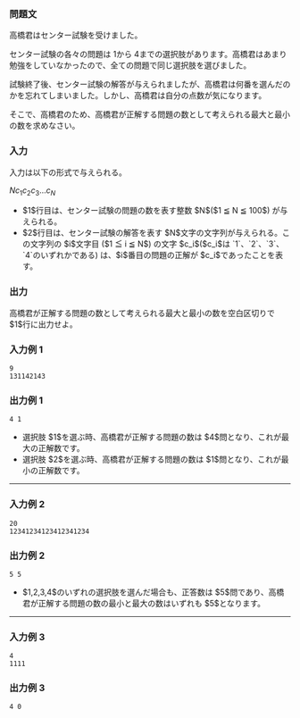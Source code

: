 
<div>

### **問題文**

<section>
高橋君はセンター試験を受けました。

センター試験の各々の問題は $1$から $4$までの選択肢があります。高橋君はあまり勉強をしていなかったので、全ての問題で同じ選択肢を選びました。

試験終了後、センター試験の解答が与えられましたが、高橋君は何番を選んだのかを忘れてしまいました。しかし、高橋君は自分の点数が気になります。

そこで、高橋君のため、高橋君が正解する問題の数として考えられる最大と最小の数を求めなさい。

</section>

### **入力**

<section>
入力は以下の形式で与えられる。


<div>

$N$$c_1c_2c_3…c_N$
</div>

<ul>

<li>
$1$行目は、センター試験の問題の数を表す整数 $N$($1 ≦ N ≦ 100$) が与えられる。
</li>

<li>
$2$行目は、センター試験の解答を表す $N$文字の文字列が与えられる。この文字列の $i$文字目 ($1 ≦ i ≦ N$) の文字 $c_i$($c_i$は `1`、`2`、`3`、`4`のいずれかである) は、$i$番目の問題の正解が $c_i$であったことを表す。
</li>

</ul>

</section>

### **出力**

<section>
高橋君が正解する問題の数として考えられる最大と最小の数を空白区切りで $1$行に出力せよ。

</section>

### **入力例 1**

<section>

```
9
131142143
```

</section>

### **出力例 1**

<section>

```
4 1
```

</section>

<ul>

<li>
選択肢 $1$を選ぶ時、高橋君が正解する問題の数は $4$問となり、これが最大の正解数です。
</li>

<li>
選択肢 $2$を選ぶ時、高橋君が正解する問題の数は $1$問となり、これが最小の正解数です。
</li>

</ul>

---

### **入力例 2**

<section>

```
20
12341234123412341234
```

</section>

### **出力例 2**

<section>

```
5 5
```

<ul>

<li>
$1,2,3,4$のいずれの選択肢を選んだ場合も、正答数は $5$問であり、高橋君が正解する問題の数の最小と最大の数はいずれも $5$となります。
</li>

</ul>

</section>

---

### **入力例 3**

<section>

```
4
1111
```

</section>

### **出力例 3**

<section>

```
4 0
```

</section>

</div>
